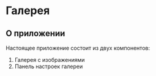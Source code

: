 # Галерея

## О приложении

Настоящее приложение состоит из двух компонентов:

1. Галерея с изображениями
2. Панель настроек галереи